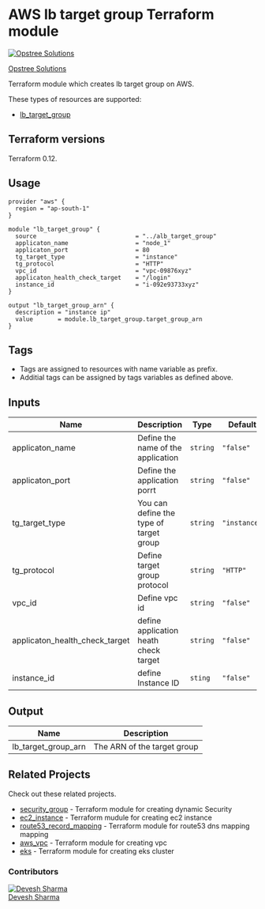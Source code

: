 AWS lb target group Terraform module
=====================================

[![Opstree Solutions][opstree_avatar]][opstree_homepage]

[Opstree Solutions][opstree_homepage] 

  [opstree_homepage]: https://opstree.github.io/
  [opstree_avatar]: https://img.cloudposse.com/150x150/https://github.com/opstree.png

Terraform module which creates lb target group on AWS.

These types of resources are supported:

* [lb_target_group](https://www.terraform.io/docs/providers/aws/r/lb_target_group.html)

Terraform versions
------------------

Terraform 0.12.

Usage
------

```hcl
provider "aws" {
  region = "ap-south-1"
}

module "lb_target_group" {
  source                            = "../alb_target_group"
  applicaton_name                   = "node_1"
  applicaton_port                   = 80
  tg_target_type                    = "instance"
  tg_protocol                       = "HTTP"
  vpc_id                            = "vpc-09876xyz"
  applicaton_health_check_target    = "/login"
  instance_id                       = "i-092e93733xyz"
}

```

```
output "lb_target_group_arn" {
  description = "instance ip"
  value       = module.lb_target_group.target_group_arn
}
```
Tags
----
* Tags are assigned to resources with name variable as prefix.
* Additial tags can be assigned by tags variables as defined above.

Inputs
------
| Name | Description | Type | Default | Required |
|------|-------------|------|---------|:--------:|
| applicaton_name | Define the name of the application | `string` | `"false"` | yes |
| applicaton_port | Define the application porrt  | `string` | `"false"` | yes |
| tg_target_type | You can define the type of target group | `string` | `"instance"` | no |
| tg_protocol | Define target group protocol | `string` | `"HTTP"` | no |
| vpc_id | Define vpc id  | `string` | `"false"` | yes |
| applicaton_health_check_target |define application heath check target | `string` | `"false"` | yes |
| instance_id |define Instance ID | `sting` | `"false"` | yes |


Output
------
| Name | Description |
|------|-------------|
| lb_target_group_arn | The ARN of the target group |

## Related Projects

Check out these related projects.

- [security_group](https://github.com/OT-CLOUD-KIT/terraform-aws-network-skeleton) - Terraform module for creating dynamic Security 
- [ec2_instance](https://github.com/OT-CLOUD-KIT/terraform-aws-ec2-instance) -
Terraform mudule for creating ec2 instance
- [route53_record_mapping](https://github.com/OT-CLOUD-KIT/terraform-aws-route53-record-mapping) -
Terraform module for route53 dns mapping mapping 
- [aws_vpc](https://github.com/OT-CLOUD-KIT/terraform-aws-vpc) -
Terraform module for creating vpc
- [eks](https://github.com/OT-CLOUD-KIT/terraform-aws-eks) -
Terraform module for creating eks cluster


### Contributors

[![Devesh Sharma][devesh_avataar]][devesh_homepage]<br/>[Devesh Sharma][devesh_homepage] 

  [devesh_homepage]: https://github.com/deveshs23
  [devesh_avataar]: https://img.cloudposse.com/150x150/https://github.com/deveshs23.png
